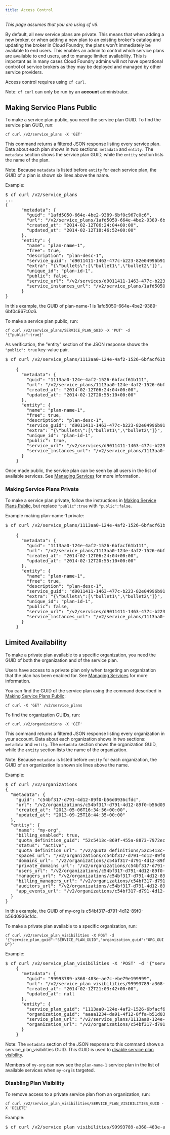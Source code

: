 ```yaml
---
title: Access Control
---
```


_This page assumes that you are using cf v6_.

By default, all new service plans are private. This means that when adding a new broker, or when adding a new plan to an existing broker's catalog and updating the broker in Cloud Foundry, the plans won't immediately be available to end users. This enables an admin to control which service plans are available to end users, and to manage limited availability. This is important as in many cases Cloud Foundry admins will not have operational control of service brokers as they may be deployed and managed by other service providers.
  
Access control requires using `cf curl`.

Note: `cf curl` can only be run by an **account** administrator.

## <a id='make-plans-public'></a>Making Service Plans Public ##

To make a service plan public, you need the service plan GUID.
To find the service plan GUID, run:

`cf curl /v2/service_plans -X 'GET'`

This command returns a filtered JSON response listing every service plan.
Data about each plan shows in two sections: `metadata` and `entity.`
The `metadata` section shows the service plan GUID, while the `entity` section
lists the name of the plan.

Note: Because `metadata` is listed before `entity` for each service plan, the
GUID of a plan is shown six lines above the name.

Example:

<pre class="terminal">
$ cf curl /v2/service_plans
...
{
      "metadata": {
        "guid": "1afd5050-664e-4be2-9389-6bf0c967c0c6",
        "url": "/v2/service_plans/1afd5050-664e-4be2-9389-6bf0c967c0c6",
        "created_at": "2014-02-12T06:24:04+00:00",
        "updated_at": "2014-02-12T18:46:52+00:00"
      },
      "entity": {
        "name": "plan-name-1",
        "free": true,
        "description": "plan-desc-1",
        "service_guid": "d9011411-1463-477c-b223-82e04996b91f",
        "extra": "{\"bullets\":[\"bullet1\",\"bullet2\"]}",
        "unique_id": "plan-id-1",
        "public": false,
        "service_url": "/v2/services/d9011411-1463-477c-b223-82e04996b91f",
        "service_instances_url": "/v2/service_plans/1afd5050-664e-4be2-9389-6bf0c967c0c6/service_instances"
      }
}
</pre>

In this example, the GUID of plan-name-1 is 1afd5050-664e-4be2-9389-6bf0c967c0c6.

To make a service plan public, run:

`cf curl /v2/service_plans/SERVICE_PLAN_GUID -X 'PUT' -d '{"public":true}'`

As verification, the "entity" section of the JSON response shows the `"public":
true` key-value pair.

<pre class="terminal">
$ cf curl /v2/service_plans/1113aa0-124e-4af2-1526-6bfacf61b111 -X 'PUT' -d '{"public":true}'

    {
      "metadata": {
        "guid": "1113aa0-124e-4af2-1526-6bfacf61b111",
        "url": "/v2/service_plans/1113aa0-124e-4af2-1526-6bfacf61b111",
        "created_at": "2014-02-12T06:24:04+00:00",
        "updated_at": "2014-02-12T20:55:10+00:00"
      },
      "entity": {
        "name": "plan-name-1",
        "free": true,
        "description": "plan-desc-1",
        "service_guid": "d9011411-1463-477c-b223-82e04996b91f",
        "extra": "{\"bullets\":[\"bullet1\",\"bullet2\"]}",
        "unique_id": "plan-id-1",
        "public": true,
        "service_url": "/v2/services/d9011411-1463-477c-b223-82e04996b91f",
        "service_instances_url": "/v2/service_plans/1113aa0-124e-4af2-1526-6bfacf61b111/service_instances"
      }
    }
</pre>

Once made public, the service plan can be seen by all users in the list of
available services.
See [Managing Services](../devguide/services/managing-services.html) for
more information.

### <a id='make-plans-private'></a>Making Service Plans Private ###

To make a service plan private, follow the instructions in [Making Service Plans Public](#make-plans-public), but replace `"public":true` with `"public":false`.

Example making plan-name-1 private:

<pre class="terminal">
$ cf curl /v2/service_plans/1113aa0-124e-4af2-1526-6bfacf61b111 -X 'PUT' -d '{"public":false}'

    {
      "metadata": {
        "guid": "1113aa0-124e-4af2-1526-6bfacf61b111",
        "url": "/v2/service_plans/1113aa0-124e-4af2-1526-6bfacf61b111",
        "created_at": "2014-02-12T06:24:04+00:00",
        "updated_at": "2014-02-12T20:55:10+00:00"
      },
      "entity": {
        "name": "plan-name-1",
        "free": true,
        "description": "plan-desc-1",
        "service_guid": "d9011411-1463-477c-b223-82e04996b91f",
        "extra": "{\"bullets\":[\"bullet1\",\"bullet2\"]}",
        "unique_id": "plan-id-1",
        "public": false,
        "service_url": "/v2/services/d9011411-1463-477c-b223-82e04996b91f",
        "service_instances_url": "/v2/service_plans/1113aa0-124e-4af2-1526-6bfacf61b111/service_instances"
      }
    }
</pre>

## <a id='limited-availability'></a>Limited Availability ##

To make a private plan available to a specific organization, you need the GUID
of both the organization and of the service plan.

Users have access to a private plan only when targeting an organization that the plan has been enabled for. See [Managing Services](../devguide/services/managing-services.html) for more information.

You can find the GUID of the service plan using the command described in [Making Service Plans Public](#make-plans-public):

`cf curl -X 'GET' /v2/service_plans`

To find the organization GUIDs, run:

`cf curl /v2/organizations -X 'GET'`

This command returns a filtered JSON response listing every organization in your account.  Data about each organization shows in two sections: `metadata` and `entity`. The `metadata` section shows the organization GUID, while the `entity` section lists the name of the organization.

Note: Because `metadata` is listed before `entity` for each organization, the
GUID of an organization is shown six lines above the name.

Example:

<pre class="terminal">
$ cf curl /v2/organizations
{
  "metadata": {
    "guid": "c54bf317-d791-4d12-89f0-b56d0936cfdc",
    "url": "/v2/organizations/c54bf317-d791-4d12-89f0-b56d0936cfdc",
    "created_at": "2013-05-06T16:34:56+00:00",
    "updated_at": "2013-09-25T18:44:35+00:00"
  },
  "entity": {
    "name": "my-org",
    "billing_enabled": true,
    "quota_definition_guid": "52c5413c-869f-455a-8873-7972ecb85ca8",
    "status": "active",
    "quota_definition_url": "/v2/quota_definitions/52c5413c-869f-455a-8873-7972ecb85ca8",
    "spaces_url": "/v2/organizations/c54bf317-d791-4d12-89f0-b56d0936cfdc/spaces",
    "domains_url": "/v2/organizations/c54bf317-d791-4d12-89f0-b56d0936cfdc/domains",
    "private_domains_url": "/v2/organizations/c54bf317-d791-4d12-89f0-b56d0936cfdc/private_domains",
    "users_url": "/v2/organizations/c54bf317-d791-4d12-89f0-b56d0936cfdc/users",
    "managers_url": "/v2/organizations/c54bf317-d791-4d12-89f0-b56d0936cfdc/managers",
    "billing_managers_url": "/v2/organizations/c54bf317-d791-4d12-89f0-b56d0936cfdc/billing_managers",
    "auditors_url": "/v2/organizations/c54bf317-d791-4d12-89f0-b56d0936cfdc/auditors",
    "app_events_url": "/v2/organizations/c54bf317-d791-4d12-89f0-b56d0936cfdc/app_events"
  }
}
</pre>

In this example, the GUID of my-org is c54bf317-d791-4d12-89f0-b56d0936cfdc.

To make a private plan available to a specific organization, run:

`cf curl /v2/service_plan_visibilities -X POST -d '{"service_plan_guid":"SERVICE_PLAN_GUID","organization_guid":"ORG_GUID"}'`

Example:

<pre class="terminal">
$ cf curl /v2/service_plan_visibilities -X 'POST' -d '{"service_plan_guid":"1113aa0-124e-4af2-1526-6bfacf61b111","organization_guid":"aaaa1234-da91-4f12-8ffa-b51d0336aaaa"}'
    {
      "metadata": {
        "guid": "99993789-a368-483e-ae7c-ebe79e199999",
        "url": "/v2/service_plan_visibilities/99993789-a368-483e-ae7c-ebe79e199999",
        "created_at": "2014-02-12T21:03:42+00:00",
        "updated_at": null
      },
      "entity": {
        "service_plan_guid": "1113aa0-124e-4af2-1526-6bfacf61b111",
        "organization_guid": "aaaa1234-da91-4f12-8ffa-b51d0336aaaa",
        "service_plan_url": "/v2/service_plans/1113aa0-124e-4af2-1526-6bfacf61b111",
        "organization_url": "/v2/organizations/c54bf317-d791-4d12-89f0-b56d0936cfdc"
      }
    }
</pre>

Note: The `metadata` section of the JSON response to this command shows a service\_plan\_visibilities GUID. This GUID is used to [disable service plan visibility](#delete-plan-visibility).

Members of `my-org` can now see the `plan-name-1` service plan in the list of available services when `my-org` is targeted. 

### <a id='delete-plan-visibility'></a>Disabling Plan Visibility ###

To remove access to a private service plan from an organization, run:

`cf curl /v2/service_plan_visibilities/SERVICE_PLAN_VISIBILITIES_GUID -X 'DELETE'`

Example:

<pre class="terminal">
$ cf curl /v2/service_plan_visibilities/99993789-a368-483e-ae7c-ebe79e199999 -X DELETE
</pre>
